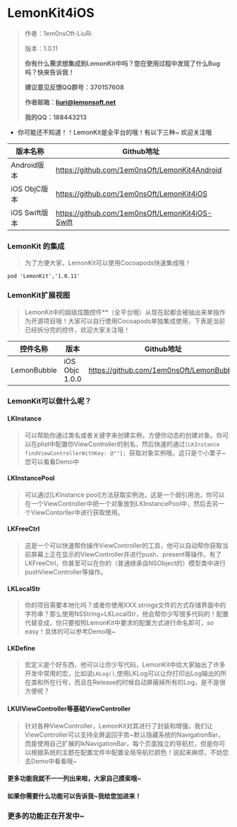 # LemonKit4iOS
> 作者：1em0nsOft-LiuRi
>
> 版本：1.0.11
>
> **你有什么需求想集成到LemonKit中吗？您在使用过程中发现了什么Bug吗？快来告诉我！**
>
> **建议意见反馈QQ群号：370157608** 
>
> **作者邮箱：liuri@lemonsoft.net**
>
> **我的QQ：188443213**



- 你可能还不知道！！LemonKit是全平台的哦！有以下三种~ 欢迎关注哦

| 版本名称        | Github地址                                 |
| ----------- | ---------------------------------------- |
| Android版本   | https://github.com/1em0nsOft/LemonKit4Android |
| iOS ObjC版本  | https://github.com/1em0nsOft/LemonKit4iOS |
| iOS Swift版本 | https://github.com/1em0nsOft/LemonKit4iOS-Swift |



### LemonKit 的集成

> 为了方便大家，LemonKit可以使用Cocoapods快速集成哦！

```shell
pod 'LemonKit','1.0.11'
```



### LemonKit扩展视图

> LemonKit中的超级炫酷控件**（全平台哦）从现在起都会被抽出来单独作为开源项目哦！大家可以自行使用Cocoapods单独集成使用，下表是当前已经拆分完的控件，欢迎大家关注哦！

| 控件名称        | 版本             | Github地址                                 |
| ----------- | -------------- | ---------------------------------------- |
| LemonBubble | iOS Objc 1.0.0 | https://github.com/1em0nsOft/LemonBubble |



### LemonKit可以做什么呢？


#### LKInstance

> 可以帮助你通过类名或者关键字来创建实例，方便你动态的创建对象。你可以在plist中配置你ViewController的别名，然后快速的通过`[LKInstance findViewControllerWithKey: @""]; `获取对象实例哦，这只是个小栗子~您可以看看Demo中



#### LKInstancePool

> 可以通过[LKInstance pool]方法获取实例池，这是一个弱引用池，你可以在一个ViewController中把一个对象放到LKInstancePool中，然后去另一个ViewContorller中进行获取使用。



#### LKFreeCtrl

> 这是一个可以快速帮你操作ViewController的工具，他可以自动帮你获取当前屏幕上正在显示的ViewController并进行push、present等操作。有了LKFreeCtrl，你甚至可以在你的（普通继承自NSObject的）模型类中进行pushViewController等操作。



#### LKLocalStr

> 你的项目需要本地化吗？或者你使用XXX.strings文件的方式存储界面中的字符串？那么使用NSString+LKLocalStr，他会帮你少写很多代码的！配置代替变成，你只要按照LemonKit中要求的配置方式进行命名即可，so easy！具体的可以参考Demo哦~



#### LKDefine

> 宏定义是个好东西，他可以让你少写代码，LemonKit中给大家抽出了许多开发中常用的宏，比如说`LKLog()`,使用LKLog可以让你打印出Log输出的所在类和所在行号，而且在Release的时候自动屏蔽掉所有的Log，是不是很方便呢？



#### LKUIViewController等基础ViewController

> 针对各种ViewController，LemonKit对其进行了封装和增强，我们让ViewController可以支持全屏返回手势~默认隐藏系统的NavigationBar，而是使用自己扩展的lkNavigationBar，每个页面独立的导航栏，但是你可以根据系统的主题在配置文件中配置全局导航栏颜色！说起来麻烦，不妨您去Demo中看看哦~

#### 更多功能我就不一一列出来啦，大家自己摸索哦~

#### 如果你需要什么功能可以告诉我~我给您加进来！





### 更多的功能正在开发中~

